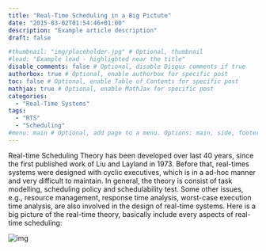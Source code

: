 ```yaml
---
title: "Real-Time Scheduling in a Big Pictute"
date: "2015-03-02T01:54:46+01:00"
description: "Example article description"
draft: false

#thumbnail: "img/placeholder.jpg" # Optional, thumbnail
#lead: "Example lead - highlighted near the title"
disable_comments: false # Optional, disable Disqus comments if true
authorbox: true # Optional, enable authorbox for specific post
toc: false # Optional, enable Table of Contents for specific post
mathjax: true # Optional, enable MathJax for specific post
categories:
  - "Real-Time Systems"
tags:
  - "RTS"
  - "Scheduling"
#menu: main # Optional, add page to a menu. Options: main, side, footer
---
```



Real-time Scheduling Theory has been developed over last 40 years, since the first published work of Liu and Layland in 1973. Before that, real-times systems were designed with cyclic executives, which is in a ad-hoc manner and very difficult to maintain. In general, the theory is consist of task modelling, scheduling policy and schedulability test. Some other issues, e.g., resource management, response time analysis, worst-case execution time analysis, are also involved in the design of real-time systems. Here is a big picture of the real-time theory, basically include every aspects of real-time scheduling:

![img](/assets/research-realtime-scheduling.jpg)
